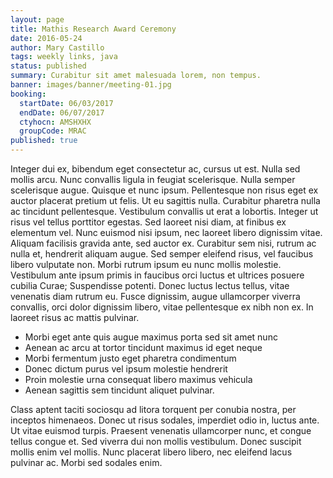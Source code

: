 ```yaml
---
layout: page
title: Mathis Research Award Ceremony
date: 2016-05-24
author: Mary Castillo
tags: weekly links, java
status: published
summary: Curabitur sit amet malesuada lorem, non tempus.
banner: images/banner/meeting-01.jpg
booking:
  startDate: 06/03/2017
  endDate: 06/07/2017
  ctyhocn: AMSHXHX
  groupCode: MRAC
published: true
---
```

Integer dui ex, bibendum eget consectetur ac, cursus ut est. Nulla sed mollis arcu. Nunc convallis ligula in feugiat scelerisque. Nulla semper scelerisque augue. Quisque et nunc ipsum. Pellentesque non risus eget ex auctor placerat pretium ut felis. Ut eu sagittis nulla. Curabitur pharetra nulla ac tincidunt pellentesque. Vestibulum convallis ut erat a lobortis.
Integer ut risus vel tellus porttitor egestas. Sed laoreet nisi diam, at finibus ex elementum vel. Nunc euismod nisi ipsum, nec laoreet libero dignissim vitae. Aliquam facilisis gravida ante, sed auctor ex. Curabitur sem nisi, rutrum ac nulla et, hendrerit aliquam augue. Sed semper eleifend risus, vel faucibus libero vulputate non. Morbi rutrum ipsum eu nunc mollis molestie. Vestibulum ante ipsum primis in faucibus orci luctus et ultrices posuere cubilia Curae; Suspendisse potenti. Donec luctus lectus tellus, vitae venenatis diam rutrum eu. Fusce dignissim, augue ullamcorper viverra convallis, orci dolor dignissim libero, vitae pellentesque ex nibh non ex. In laoreet risus ac mattis pulvinar.

* Morbi eget ante quis augue maximus porta sed sit amet nunc
* Aenean ac arcu at tortor tincidunt maximus id eget neque
* Morbi fermentum justo eget pharetra condimentum
* Donec dictum purus vel ipsum molestie hendrerit
* Proin molestie urna consequat libero maximus vehicula
* Aenean sagittis sem tincidunt aliquet pulvinar.

Class aptent taciti sociosqu ad litora torquent per conubia nostra, per inceptos himenaeos. Donec ut risus sodales, imperdiet odio in, luctus ante. Ut vitae euismod turpis. Praesent venenatis ullamcorper nunc, et congue tellus congue et. Sed viverra dui non mollis vestibulum. Donec suscipit mollis enim vel mollis. Nunc placerat libero libero, nec eleifend lacus pulvinar ac. Morbi sed sodales enim.
